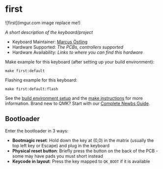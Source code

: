 # first

![first](imgur.com image replace me!)

*A short description of the keyboard/project*

* Keyboard Maintainer: [Marcus Östling](https://github.com/mackeper)
* Hardware Supported: *The PCBs, controllers supported*
* Hardware Availability: *Links to where you can find this hardware*

Make example for this keyboard (after setting up your build environment):

    make first:default

Flashing example for this keyboard:

    make first:default:flash

See the [build environment setup](https://docs.qmk.fm/#/getting_started_build_tools) and the [make instructions](https://docs.qmk.fm/#/getting_started_make_guide) for more information. Brand new to QMK? Start with our [Complete Newbs Guide](https://docs.qmk.fm/#/newbs).

## Bootloader

Enter the bootloader in 3 ways:

* **Bootmagic reset**: Hold down the key at (0,0) in the matrix (usually the top left key or Escape) and plug in the keyboard
* **Physical reset button**: Briefly press the button on the back of the PCB - some may have pads you must short instead
* **Keycode in layout**: Press the key mapped to `QK_BOOT` if it is available
